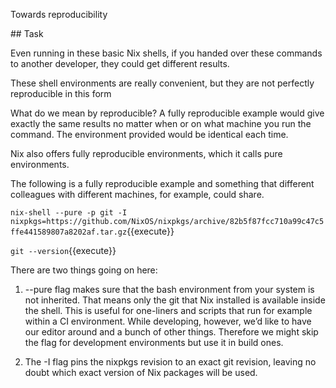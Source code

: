 Towards reproducibility

## Task

Even running in these basic Nix shells, if you handed over these commands to another developer, they could get different results.

These shell environments are really convenient, but they are not perfectly reproducible in this form


What do we mean by reproducible? A fully reproducible example would give exactly the same results no matter when or on what machine you run the command. The environment provided would be identical each time.

Nix also offers fully reproducible environments, which it calls pure environments.

The following is a fully reproducible example and something that different colleagues with different machines, for example, could share.

`nix-shell --pure -p git -I nixpkgs=https://github.com/NixOS/nixpkgs/archive/82b5f87fcc710a99c47c5ffe441589807a8202af.tar.gz`{{execute}}

`git --version`{{execute}}

There are two things going on here:

1. --pure flag makes sure that the bash environment from your system is not inherited. That means only the git that Nix installed is available inside the shell. This is useful for one-liners and scripts that run for example within a CI environment. While developing, however, we’d like to have our editor around and a bunch of other things. Therefore we might skip the flag for development environments but use it in build ones.

2. The -I flag pins the nixpkgs revision to an exact git revision, leaving no doubt which exact version of Nix packages will be used.

